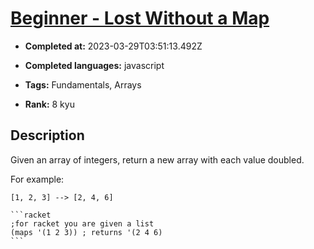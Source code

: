 # [Beginner - Lost Without a Map](https://www.codewars.com/kata/57f781872e3d8ca2a000007e)

- **Completed at:** 2023-03-29T03:51:13.492Z

- **Completed languages:** javascript

- **Tags:** Fundamentals, Arrays

- **Rank:** 8 kyu

## Description

Given an array of integers, return a new array with each value doubled.

For example:

`[1, 2, 3] --> [2, 4, 6]`

~~~if:racket
```racket
;for racket you are given a list
(maps '(1 2 3)) ; returns '(2 4 6)
```
~~~